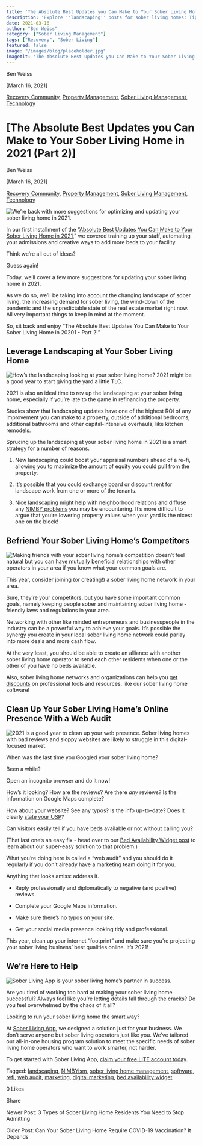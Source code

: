```yaml
---
title: 'The Absolute Best Updates you Can Make to Your Sober Living Home in 2021 (Part 2)'
description: 'Explore ''landscaping'' posts for sober living homes: Tips on curb appeal, property maintenance & creating therapeutic outdoor spaces.'
date: 2021-03-16
author: "Ben Weiss"
category: ["Sober Living Management"]
tags: ["Recovery", "Sober Living"]
featured: false
image: "/images/blog/placeholder.jpg"
imageAlt: 'The Absolute Best Updates you Can Make to Your Sober Living Home in 2021 (Part 2)'
---
```


Ben Weiss

[March 16, 2021]

[Recovery Community](/sober-living-app-blog/category/Recovery+Community), [Property Management](/sober-living-app-blog/category/Property+Management), [Sober Living Management](/sober-living-app-blog/category/Sober+Living+Management), [Technology](/sober-living-app-blog/category/Technology)

#  [The Absolute Best Updates you Can Make to Your Sober Living Home in 2021 (Part 2)]

Ben Weiss

[March 16, 2021]

[Recovery Community](/sober-living-app-blog/category/Recovery+Community), [Property Management](/sober-living-app-blog/category/Property+Management), [Sober Living Management](/sober-living-app-blog/category/Sober+Living+Management), [Technology](/sober-living-app-blog/category/Technology)

![We’re back with more suggestions for optimizing and updating your sober living home in 2021.](/images/blog/the-absolute-best-updates-you-can-make-to-your-sober-living-home-in-2021-part-2/Screen_Shot_2021-03-16_at_11.21.42_AM.png)

In our first installment of the “[Absolute Best Updates You Can Make to Your Sober Living Home in 2021](https://soberlivingapp.com/sober-living-app-blog/2021/2/15/the-absolute-best-updates-you-can-make-to-your-sober-living-home-in-2021-part-1),” we covered training up your staff, automating your admissions and creative ways to add more beds to your facility. 

Think we’re all out of ideas? 

Guess again! 

Today, we’ll cover a few more suggestions for updating your sober living home in 2021. 

As we do so, we’ll be taking into account the changing landscape of sober living, the increasing demand for sober living, the wind-down of the pandemic and the unpredictable state of the real estate market right now. All very important things to keep in mind at the moment. 

So, sit back and enjoy “The Absolute Best Updates You Can Make to Your Sober Living Home in 20201 - Part 2!”

## Leverage Landscaping at Your Sober Living Home

![How’s the landscaping looking at your sober living home? 2021 might be a good year to start giving the yard a little TLC.](/images/blog/the-absolute-best-updates-you-can-make-to-your-sober-living-home-in-2021-part-2/Screen_Shot_2021-03-16_at_11.21.49_AM.png)

2021 is also an ideal time to rev up the landscaping at your sober living home, especially if you’re late to the game in refinancing the property. 

Studies show that landscaping updates have one of the highest ROI of any improvement you can make to a property, outside of additional bedrooms, additional bathrooms and other capital-intensive overhauls, like kitchen remodels.

Sprucing up the landscaping at your sober living home in 2021 is a smart strategy for a number of reasons.

  1. New landscaping could boost your appraisal numbers ahead of a re-fi, allowing you to maximize the amount of equity you could pull from the property.

  2. It’s possible that you could exchange board or discount rent for landscape work from one or more of the tenants. 

  3. Nice landscaping might help with neighborhood relations and diffuse any [NIMBY problems](https://soberlivingapp.com/sober-living-app-blog/2019/11/19/dealing-with-nimbys-at-your-sober-living-housenbsp) you may be encountering. It’s more difficult to argue that you’re lowering property values when your yard is the nicest one on the block!

## Befriend Your Sober Living Home’s Competitors 

![Making friends with your sober living home’s competition doesn’t feel natural but you can have mutually beneficial relationships with other operators in your area if you know what your common goals are.](/images/blog/the-absolute-best-updates-you-can-make-to-your-sober-living-home-in-2021-part-2/Screen_Shot_2021-03-16_at_11.22.00_AM.png)

This year, consider joining (or creating!) a sober living home network in your area. 

Sure, they’re your competitors, but you have some important common goals, namely keeping people sober and maintaining sober living home -friendly laws and regulations in your area. 

Networking with other like minded entrepreneurs and businesspeople in the industry can be a powerful way to achieve your goals. It’s possible the synergy you create in your local sober living home network could parlay into more deals and more cash flow. 

At the very least, you should be able to create an alliance with another sober living home operator to send each other residents when one or the other of you have no beds available. 

Also, sober living home networks and organizations can help you [get discounts](https://soberlivingapp.com/pricing) on professional tools and resources, like our sober living home software! 

## Clean Up Your Sober Living Home’s Online Presence With a Web Audit 

![2021 is a good year to clean up your web presence. Sober living homes with bad reviews and sloppy websites are likely to struggle in this digital-focused market.](/images/blog/the-absolute-best-updates-you-can-make-to-your-sober-living-home-in-2021-part-2/Screen_Shot_2021-03-16_at_11.22.08_AM.png)

When was the last time you Googled your sober living home? 

Been a while? 

Open an incognito browser and do it now!

How’s it looking? How are the reviews? Are there _any_ reviews? Is the information on Google Maps complete? 

How about your website? See any typos? Is the info up-to-date? Does it clearly [state your USP](https://soberlivingapp.com/sober-living-app-blog/2020/2/4/how-to-make-your-sober-living-home-stand-out-from-the-crowd)?

Can visitors easily tell if you have beds available or not without calling you? 

(That last one’s an easy fix - head over to our [Bed Availability Widget post](https://soberlivingapp.com/sober-living-app-blog/2021/2/2/got-open-sober-living-home-beds-let-residents-and-community-members-know-about-it-automatically) to learn about our super-easy solution to that problem.)

What you’re doing here is called a “web audit” and you should do it regularly if you don’t already have a marketing team doing it for you. 

Anything that looks amiss: address it. 

  * Reply professionally and diplomatically to negative (and positive) reviews. 

  * Complete your Google Maps information. 

  * Make sure there’s no typos on your site. 

  * Get your social media presence looking tidy and professional. 

This year, clean up your internet “footprint” and make sure you’re projecting your sober living business’ best qualities online. It’s 2021!

## We’re Here to Help 

![Sober Living App is your sober living home’s partner in success.](/images/blog/the-absolute-best-updates-you-can-make-to-your-sober-living-home-in-2021-part-2/Screen_Shot_2021-03-16_at_11.22.17_AM.png)

Are you tired of working too hard at making your sober living home successful? Always feel like you’re letting details fall through the cracks? Do you feel overwhelmed by the chaos of it all? 

Looking to run your sober living home the smart way?  

At [Sober Living App](/), we designed a solution just for your business. We don’t serve anyone but sober living operators just like you. We’ve tailored our all-in-one housing program solution to meet the specific needs of sober living home operators who want to work smarter, not harder. 

To get started with Sober Living App, [claim your free LITE account today](https://apps.behavehealth.com/signup). 

Tagged: [landscaping](/sober-living-app-blog/tag/landscaping), [NIMBYism](/sober-living-app-blog/tag/NIMBYism), [sober living home management](/sober-living-app-blog/tag/sober+living+home+management), [software](https://soberlivingapp.com/sober-living-app-blog/tag/software), [refi](https://soberlivingapp.com/sober-living-app-blog/tag/refi), [web audit](https://soberlivingapp.com/sober-living-app-blog/tag/web+audit), [marketing](/sober-living-app-blog/tag/marketing), [digital marketing](https://soberlivingapp.com/sober-living-app-blog/tag/digital+marketing), [bed availability widget](https://soberlivingapp.com/sober-living-app-blog/tag/bed+availability+widget)

0 Likes

Share

Newer Post: 3 Types of Sober Living Home Residents You Need to Stop Admitting

Older Post: Can Your Sober Living Home Require COVID-19 Vaccination? It Depends